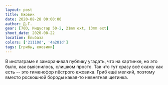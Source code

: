 ```yaml
---
layout: post
title: Ежовик
date: 2020-08-28 00:00:00
author: Д.Г.
gear: [70D, Индустар 50-2, 21mm ext, 13mm ext]
shoot_date: 2020-08-22
location: Ёльбаза
colors: ['21110d', '4a281d']
tags: [грибы, ежовики]
---
```

В инстаграме я заморачивал публику угадать, что на картинке, но это было, как выяснилось, слишком просто. Так что тут сразу всё скажу как есть -- это гименофор пёстрого ежовика. Гриб ещё мелкий, поэтому вместо роскошной бороды какая-то невнятная щетинка.
